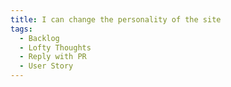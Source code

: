 ```yaml
---
title: I can change the personality of the site
tags:
  - Backlog
  - Lofty Thoughts
  - Reply with PR
  - User Story
---
```

